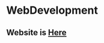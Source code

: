 # WebDevelopment
## Website is [Here](https://craigcraig-jpeg.github.io/WebDevelopment/Personal_site/index.html)

    
